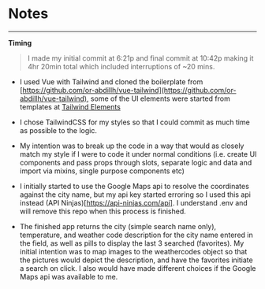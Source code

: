# Notes

---

**Timing**

> I made my initial commit at 6:21p and final commit at 10:42p making it 4hr 20min total which included interruptions of ~20 mins.

- I used Vue with Tailwind and cloned the boilerplate from [https://github.com/or-abdillh/vue-tailwind](https://github.com/or-abdillh/vue-tailwind), some of the UI elements were started from templates at [Tailwind Elements](https://tailwind-elements.com/)

- I chose TailwindCSS for my styles so that I could commit as much time as possible to the logic.

- My intention was to break up the code in a way that would as closely match my style if I were to code it under normal conditions (i.e. create UI components and pass props through slots, separate logic and data and import via mixins, single purpose components etc)

- I initially started to use the Google Maps api to resolve the coordinates against the city name, but my api key started erroring so I used this api instead (API Ninjas)[https://api-ninjas.com/api]. I understand .env and will remove this repo when this process is finished.

- The finished app returns the city (simple search name only), temperature, and weather code description for the city name entered in the field, as well as pills to display the last 3 searched (favorites). My initial intention was to map images to the weathercodes object so that the pictures would depict the description, and have the favorites initiate a search on click. I also would have made different choices if the Google Maps api was available to me.
